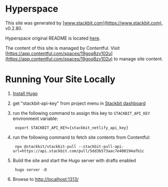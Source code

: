 # Hyperspace

This site was generated by [www.stackbit.com](https://www.stackbit.com), v0.2.80.

Hyperspace original README is located [here](./README.theme.md).

The content of this site is managed by Contentful. Visit [https://app.contentful.com/spaces/19goq8zv102u](https://app.contentful.com/spaces/19goq8zv102u) to manage site content.

# Running Your Site Locally

1. [Install Hugo](https://gohugo.io/getting-started/quick-start/#step-1-install-hugo)

1. get "stackbit-api-key" from project menu in [Stackbit dashboard](https://app.stackbit.com/dashboard)

1. run the following command to assign this key to `STACKBIT_API_KEY` environment variable:

        export STACKBIT_API_KEY={stackbit_netlify_api_key}

1. run the following command to fetch site contents from Contentful:

        npx @stackbit/stackbit-pull --stackbit-pull-api-url=https://api.stackbit.com/pull/5dd3b573aac7e400194afb1c

1. Build the site and start the Hugo server with drafts enabled

        hugo server -D

1. Browse to [http://localhost:1313/](http://localhost:1313/)
